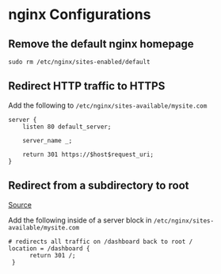 # nginx Configurations

## Remove the default nginx homepage
```
sudo rm /etc/nginx/sites-enabled/default
```

## Redirect HTTP traffic to HTTPS
Add the following to `/etc/nginx/sites-available/mysite.com`
```
server {
    listen 80 default_server;

    server_name _;

    return 301 https://$host$request_uri;
}
```

## Redirect from a subdirectory to root
[Source](https://serverfault.com/a/816262)

Add the following inside of a server block in `/etc/nginx/sites-available/mysite.com`
```
# redirects all traffic on /dashboard back to root /
location = /dashboard {
      return 301 /;
 }
```
